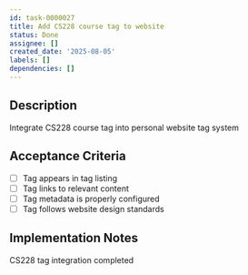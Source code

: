 ```yaml
---
id: task-0000027
title: Add CS228 course tag to website
status: Done
assignee: []
created_date: '2025-08-05'
labels: []
dependencies: []
---
```


## Description

Integrate CS228 course tag into personal website tag system

## Acceptance Criteria

- [ ] Tag appears in tag listing
- [ ] Tag links to relevant content
- [ ] Tag metadata is properly configured
- [ ] Tag follows website design standards

## Implementation Notes

CS228 tag integration completed
